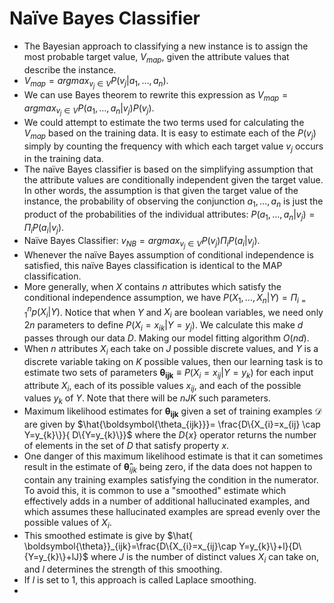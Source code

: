 # Naïve Bayes Classifier
- The Bayesian approach to classifying a new instance is to assign the most probable target value, $V_{map}$, given the attribute values that describe the instance. 
- $V_{map}= argmax_{v_{j} \in V}P(v_{j}|a_{1}, \dots, a_{n})$. 
- We can use Bayes theorem to rewrite this expression as $V_{map}=argmax_{v_{j} \in V}P(a_{1}, \dots, a_{n}|v_{j})P(v_{j})$. 
- We could attempt to estimate the two terms used for calculating the $V_{map}$ based on the training data. It is easy to estimate each of the $P(v_{j})$ simply by counting the frequency with which each target value $v_{j}$ occurs in the training data. 
- The naïve Bayes classifier is based on the simplifying assumption that the attribute values are conditionally independent given the target value. In other words, the assumption is that given the target value of the instance, the probability of observing the conjunction $a_{1}, \dots, a_{n}$ is just the product of the probabilities of the individual attributes: $P(a_{1}, \dots, a_{n}|v_{j})=\Pi_{i}P(a_{i}|v_{j})$. 
- Naïve Bayes Classifier: $v_{NB}=argmax_{v_{j} \in V}P(v_{j})\Pi_{i}P(a_{i}|v_{j})$. 
- Whenever the naïve Bayes assumption of conditional independence is satisfied, this naïve Bayes classification is identical to the MAP classification. 
- More generally, when $X$ contains $n$ attributes which satisfy the conditional independence assumption, we have $P(X_{1}, \dots, X_{n}|Y)=\Pi^{n}_{i=1}p(X_{i}|Y)$. Notice that when $Y$ and $X_{i}$ are boolean variables, we need only $2n$ parameters to define $P(X_{i}=x_{ik}|Y=y_{j})$. We calculate this make $d$ passes through our data $D$. Making our model fitting algorithm $O(nd)$. 
- When $n$ attributes $X_{i}$ each take on $J$ possible discrete values, and $Y$ is a discrete variable taking on $K$ possible values, then our learning task is to estimate two sets of parameters $\boldsymbol{\theta_{ijk}}\equiv P(X_{i}=x_{ij}|Y=y_{k})$ for each input attribute $X_{i}$, each of its possible values $x_{ij}$, and each of the possible values $y_{k}$ of $Y$. Note that there will be $nJK$ such parameters.
- Maximum likelihood estimates for $\boldsymbol{\theta_{ijk}}$ given a set of training examples $\mathcal{D}$ are given by $\hat{\boldsymbol{\theta_{ijk}}}= \frac{D\{X_{i}=x_{ij} \cap Y=y_{k}\}}{ D\{Y=y_{k}\}}$ where the $D\{x\}$ operator returns the  number of elements in the set of $D$ that satisfy property $x$. 
- One danger of this maximum likelihood estimate is that it can sometimes result in the estimate of $\boldsymbol{\hat{ \theta}}_{ijk}$ being zero, if the data does not happen to contain any training examples satisfying the condition in the numerator. To avoid this, it is common to use a "smoothed" estimate which effectively adds in a number of additional hallucinated examples, and which assumes these hallucinated examples are spread evenly over the possible values of $X_{i}$. 
- This smoothed estimate is give by $\hat{ \boldsymbol{\theta}}_{ijk}=\frac{D\{X_{i}=x_{ij}\cap Y=y_{k}\}+l}{D\{Y=y_{k}\}+lJ}$ where $J$ is the number of distinct values $X_{i}$ can take on, and $l$ determines the strength of this smoothing. 
- If $l$ is set to 1, this approach is called Laplace smoothing.
- 